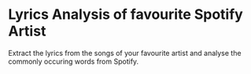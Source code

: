 # Lyrics Analysis of favourite Spotify Artist
 Extract the lyrics from the songs of your favourite artist and analyse the commonly occuring words from Spotify.
